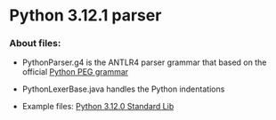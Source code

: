 # Python 3.12.1 parser

### About files:
 - PythonParser.g4
   is the ANTLR4 parser grammar that based on the official [Python PEG grammar](https://docs.python.org/3.12/reference/grammar.html)

 - PythonLexerBase.java
   handles the Python indentations

- Example files: [Python 3.12.0 Standard Lib](https://www.python.org/downloads/release/python-3120/)
